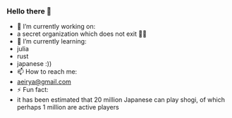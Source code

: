 ### Hello there 👋

- 🔭 I’m currently working on:
-   a secret organization which does not exit 🥼😕
- 🌱 I’m currently learning:
-   julia
-   rust
-   japanese :))
- 📫 How to reach me:
-   aeirya@gmail.com
- ⚡ Fun fact:
-   it has been estimated that 20 million Japanese can play shogi, of which perhaps 1 million are active players

<!--
**aeirya/aeirya** is a ✨ _special_ ✨ repository because its `README.md` (this file) appears on your GitHub profile.

Here are some ideas to get you started:

- 🔭 I’m currently working on ...
- 🌱 I’m currently learning ...
- 👯 I’m looking to collaborate on ...
- 🤔 I’m looking for help with ...
- 💬 Ask me about ...
- 📫 How to reach me: ...
- 😄 Pronouns: ...
- ⚡ Fun fact: ...
-->
